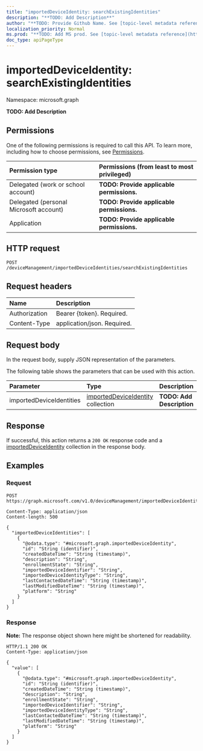 ```yaml
---
title: "importedDeviceIdentity: searchExistingIdentities"
description: "**TODO: Add Description**"
author: "**TODO: Provide Github Name. See [topic-level metadata reference](https://msgo.azurewebsites.net/add/document/guidelines/metadata.html#topic-level-metadata)**"
localization_priority: Normal
ms.prod: "**TODO: Add MS prod. See [topic-level metadata reference](https://msgo.azurewebsites.net/add/document/guidelines/metadata.html#topic-level-metadata)**"
doc_type: apiPageType
---
```


# importedDeviceIdentity: searchExistingIdentities
Namespace: microsoft.graph



**TODO: Add Description**

## Permissions
One of the following permissions is required to call this API. To learn more, including how to choose permissions, see [Permissions](/graph/permissions-reference).

|Permission type|Permissions (from least to most privileged)|
|:---|:---|
|Delegated (work or school account)|**TODO: Provide applicable permissions.**|
|Delegated (personal Microsoft account)|**TODO: Provide applicable permissions.**|
|Application|**TODO: Provide applicable permissions.**|

## HTTP request

<!-- {
  "blockType": "ignored"
}
-->
``` http
POST /deviceManagement/importedDeviceIdentities/searchExistingIdentities
```

## Request headers
|Name|Description|
|:---|:---|
|Authorization|Bearer {token}. Required.|
|Content-Type|application/json. Required.|

## Request body
In the request body, supply JSON representation of the parameters.

The following table shows the parameters that can be used with this action.

|Parameter|Type|Description|
|:---|:---|:---|
|importedDeviceIdentities|[importedDeviceIdentity](../resources/importeddeviceidentity.md) collection|**TODO: Add Description**|



## Response

If successful, this action returns a `200 OK` response code and a [importedDeviceIdentity](../resources/importeddeviceidentity.md) collection in the response body.

## Examples

### Request
<!-- {
  "blockType": "request",
  "name": "importeddeviceidentity_searchexistingidentities"
}
-->
``` http
POST https://graph.microsoft.com/v1.0/deviceManagement/importedDeviceIdentities/searchExistingIdentities

Content-Type: application/json
Content-length: 500

{
  "importedDeviceIdentities": [
    {
      "@odata.type": "#microsoft.graph.importedDeviceIdentity",
      "id": "String (identifier)",
      "createdDateTime": "String (timestamp)",
      "description": "String",
      "enrollmentState": "String",
      "importedDeviceIdentifier": "String",
      "importedDeviceIdentityType": "String",
      "lastContactedDateTime": "String (timestamp)",
      "lastModifiedDateTime": "String (timestamp)",
      "platform": "String"
    }
  ]
}
```


### Response
**Note:** The response object shown here might be shortened for readability.
<!-- {
  "blockType": "response",
  "truncated": true,
  "@odata.type": "Collection(microsoft.graph.importedDeviceIdentity)"
}
-->
``` http
HTTP/1.1 200 OK
Content-Type: application/json

{
  "value": [
    {
      "@odata.type": "#microsoft.graph.importedDeviceIdentity",
      "id": "String (identifier)",
      "createdDateTime": "String (timestamp)",
      "description": "String",
      "enrollmentState": "String",
      "importedDeviceIdentifier": "String",
      "importedDeviceIdentityType": "String",
      "lastContactedDateTime": "String (timestamp)",
      "lastModifiedDateTime": "String (timestamp)",
      "platform": "String"
    }
  ]
}
```

